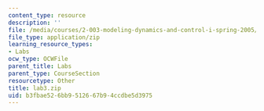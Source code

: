 ```yaml
---
content_type: resource
description: ''
file: /media/courses/2-003-modeling-dynamics-and-control-i-spring-2005/b3fbae526bb9512667b94ccdbe5d3975_lab3.zip
file_type: application/zip
learning_resource_types:
- Labs
ocw_type: OCWFile
parent_title: Labs
parent_type: CourseSection
resourcetype: Other
title: lab3.zip
uid: b3fbae52-6bb9-5126-67b9-4ccdbe5d3975
---
```

